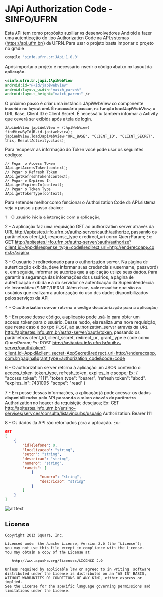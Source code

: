 # JApi Authorization Code - SINFO/UFRN

Esta API tem como propósito auxiliar os desenvolvedores Android a fazer uma autenticação do tipo Authorization Code na API.sistemas (https://api.ufrn.br/) da UFRN. Para usar o projeto basta importar o projeto no gradle
```gradle
compile 'sinfo.ufrn.br:JApi:1.0.0'
```
Após importar o projeto é necessário inserir o código abaixo no layout da aplicação.
```xml
<sinfo.ufrn.br.japi.JApiWebView
android:id="@+id/japiwebview"
android:layout_width="match_parent"
android:layout_height="match_parent" />
```
O próximo passo é criar uma instância JApiWebView do componente inserido no layout xml. É necessário passar, na função loadJapiWebView, a URL Base, Client ID e Client Secret. É necessáriu também informar a Activity que deverá ser exibida após a tela de login. 
```
JApiWebView japiWebView = (JApiWebView) findViewById(R.id.japiwebview);
japiWebView.loadJapiWebView("URL_BASE", "CLIENT_ID", "CLIENT_SECRET", this, ResultActivity.class);
```
Para recuperar as informação do Token você pode usar os seguintes códigos:
```
// Pegar o Access Token
JApi.getAccessToken(context);
// Pegar o Refresh Token
JApi.getRefreshToken(context);
// Pegar o Expires In
JApi.getExpiresIn(context);
// Pegar o Token Type 
JApi.getTokenType(context);
```
Para entender melhor como funcionar o Authorization Code da API.sistema veja o passo a passo abaixo:

1 - O usuário inicia a interação com a aplicação;

2 - A aplicação faz uma requisição GET ao authorization server através da URL http://apitestes.info.ufrn.br/authz-server/oauth/authorize, passando os parâmetros client_id, response_type e redirect_uri como QueryParam; 
Ex: GET http://apitestes.info.ufrn.br/authz-server/oauth/authorize?client_id=AppId&response_type=code&redirect_uri=http://enderecoapp.com.br/pagina

3 - O usuário é redirecionado para o authorization server. Na página de autenticação exibida, deve informar suas credenciais (username, password) e, em seguida, informar se autoriza que a aplicação utilize seus dados. Para garantir a segurança das informações dos usuários, a página de autenticação exibida é a do servidor de autenticação da Superintendência de Informática (SINFO/UFRN). Além disso, vale ressaltar que são os usuários que realizam a autorização do uso dos dados disponibilizados pelos serviços da API;

4 - O authorization server retorna o código de autorização para a aplicação;

5 - Em posse desse código, a aplicação pode usá-lo para obter um access_token para o usuário. Desse modo, ela realiza uma nova requisição, que neste caso é do tipo POST, ao authorization_server através da URL http://apitestes.info.ufrn.br/authz-server/oauth/token, passando os parâmetros client_id, client_secret, redirect_uri, grant_type e code como QueryParam;
Ex: POST http://apitestes.info.ufrn.br/authz-server/oauth/token?client_id=AppId&client_secret=AppSecret&redirect_uri=http://enderecoapp.com.br/pagina&grant_type=authorization_code&code=code

6 - O authorization server retorna à aplicação um JSON contendo o access_token, token_type, refresh_token, expires_in e scope;
Ex: { "access_token": "111", "token_type": "bearer", "refresh_token": "abcd", "expires_in": 7431095, "scope": "read" }

7 - Em posse dessas informações, a aplicação já pode acessar os dados disponibilizados pela API passando o token através do parâmetro Authorization no header da requisição desejada;
Ex: GET http://apitestes.info.ufrn.br/ensino-services/services/consulta/listavinculos/usuario
Authorization: Bearer 111

8 - Os dados da API são retornados para a aplicação.
Ex.:
```json
GET 
[
	{
		"idTelefone": 0,
		"localizacao": "string",
		"setor": "string",
		"descricao": "string",
		"numero": "string",
		"ramais": [
			{
				"numero": "string",
				"descricao": "string"
			}
		]
	}
]
```
![alt text](https://api.ufrn.br/images/authorization_code_ufrn.png)

## License

```
Copyright 2013 Square, Inc.

Licensed under the Apache License, Version 2.0 (the "License");
you may not use this file except in compliance with the License.
You may obtain a copy of the License at

   http://www.apache.org/licenses/LICENSE-2.0

Unless required by applicable law or agreed to in writing, software
distributed under the License is distributed on an "AS IS" BASIS,
WITHOUT WARRANTIES OR CONDITIONS OF ANY KIND, either express or implied.
See the License for the specific language governing permissions and
limitations under the License.
